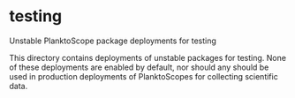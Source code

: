# testing
Unstable PlanktoScope package deployments for testing

This directory contains deployments of unstable packages for testing. None of these deployments are
enabled by default, nor should any should be used in production deployments of PlanktoScopes for
collecting scientific data.
